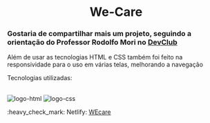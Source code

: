 <h1 align="center">We-Care</h1>


<h3>Gostaria de compartilhar mais um projeto, seguindo a orientação do Professor Rodolfo Mori no <a href="https://rodolfomori.com.br/devclub">DevClub</a></h3>

<P>Além de usar as tecnologias HTML e CSS também foi feito na responsividade para o uso em várias telas, melhorando a navegação</P>


<p>Tecnologias utilizadas:</p>
<br>
  <img src="https://img.shields.io/badge/HTML-239120?style=for-the-badge&logo=html5&logoColor=white" alt="logo-html">
  <img src="https://img.shields.io/badge/CSS-239120?&style=for-the-badge&logo=css3&logoColor=white" alt="logo-css">
 

 

  <p>:heavy_check_mark: Netlify: <a href="https://github.com/AlexeEdu/Projeto-Wecare/blob/master/img/imagemWecare.png?raw=true">WEcare</a></p>
